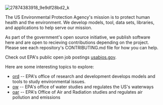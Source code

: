 ![27874383918_9e9df28bd2_k](https://user-images.githubusercontent.com/2470152/151600722-f75aa345-211c-4ffb-b88c-926610bcb887.jpg)

The US Environmental Protection Agency's mission is to protect human health and the environment. We develop models, tool, data sets, libraries, and applications to help serve our mission.

As part of the government's open source initiative, we publish software here and are open to recieving contributions depending on the project. Please see each repository's CONTRIBUTING.md file for how you can help. 

Check out EPA's public open job postings [usabjos.gov](https://www.usajobs.gov/Search/Results?a=EP00&hp=public&p=1).

Here are some interesting topics to explore:

- [ord](https://github.com/usepa?q=%23ord) -- EPA's office of research and development develops models and tools to study environmental issues.
- [ow](https://github.com/usepa?q=%23ow) -- EPA's office of water studies and regulates the US's waterways
- [oar](https://github.com/usepa?q=%23oar) -- EPA's Office of Air and Radiation studies and regulates air pollution and emissions
